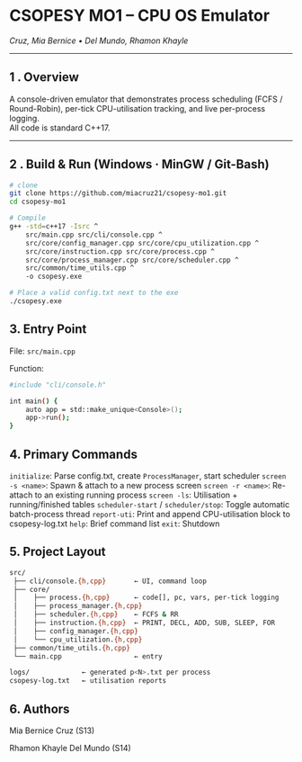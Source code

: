# CSOPESY MO1 – CPU OS Emulator  
*Cruz, Mia Bernice  •  Del Mundo, Rhamon Khayle*  

---

## 1 . Overview
A console-driven emulator that demonstrates process scheduling (FCFS / Round-Robin), per-tick CPU-utilisation tracking, and live per-process logging.  
All code is standard C++17.

---

## 2 . Build & Run (Windows · MinGW / Git-Bash)

```bash
# clone
git clone https://github.com/miacruz21/csopesy-mo1.git
cd csopesy-mo1

# Compile
g++ -std=c++17 -Isrc ^
    src/main.cpp src/cli/console.cpp ^
    src/core/config_manager.cpp src/core/cpu_utilization.cpp ^
    src/core/instruction.cpp src/core/process.cpp ^
    src/core/process_manager.cpp src/core/scheduler.cpp ^
    src/common/time_utils.cpp ^
    -o csopesy.exe

# Place a valid config.txt next to the exe
./csopesy.exe
```

## 3. Entry Point
File: `src/main.cpp`

Function:
```bash
#include "cli/console.h"

int main() {
    auto app = std::make_unique<Console>();
    app->run();
}
```

## 4. Primary Commands

`initialize`:    Parse config.txt, create `ProcessManager`, start scheduler
`screen -s <name>`:    Spawn & attach to a new process screen
`screen -r <name>`:    Re-attach to an existing running process
`screen -ls`:    	Utilisation + running/finished tables
`scheduler-start` / `scheduler/stop`:    Toggle automatic batch-process thread
`report-uti`:    	Print and append CPU-utilisation block to csopesy-log.txt
`help`:    Brief command list
`exit`:    Shutdown


## 5. Project Layout

```bash
src/
 ├── cli/console.{h,cpp}       ← UI, command loop
 ├── core/
 │    ├── process.{h,cpp}      ← code[], pc, vars, per-tick logging
 │    ├── process_manager.{h,cpp}
 │    ├── scheduler.{h,cpp}    ← FCFS & RR
 │    ├── instruction.{h,cpp}  ← PRINT, DECL, ADD, SUB, SLEEP, FOR
 │    ├── config_manager.{h,cpp}
 │    └── cpu_utilization.{h,cpp}
 ├── common/time_utils.{h,cpp}
 └── main.cpp                  ← entry

logs/             ← generated p<N>.txt per process  
csopesy-log.txt   ← utilisation reports
```

## 6. Authors

Mia Bernice Cruz (S13)


Rhamon Khayle Del Mundo (S14)




